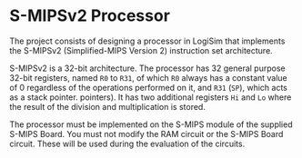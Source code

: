 # S-MIPSv2 Processor
The project consists of designing a processor in LogiSim that implements the S-MIPSv2 (Simplified-MIPS Version 2) instruction set architecture.

S-MIPSv2 is a 32-bit architecture. The processor has 32 general purpose 32-bit registers, named `R0` to `R31`, of which `R0` always has a constant value of 0 regardless of the operations performed on it, and `R31` (`SP`), which acts as a stack pointer. pointers). It has two additional registers `Hi` and `Lo` where the result of the division and multiplication is stored.

The processor must be implemented on the S-MIPS module of the supplied S-MIPS Board. You must not modify the RAM circuit or the S-MIPS Board circuit. These will be used during the evaluation of the circuits.

